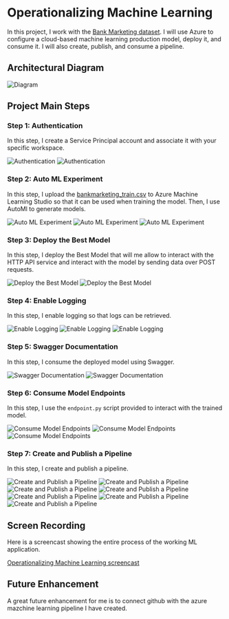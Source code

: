 
# Operationalizing Machine Learning

In this project, I work with the <a href="https://automlsamplenotebookdata.blob.core.windows.net/automl-sample-notebook-data/bankmarketing_train.csv">Bank Marketing dataset</a>. I will use Azure to configure a cloud-based machine learning production model, deploy it, and consume it. I will also create, publish, and consume a pipeline.

## Architectural Diagram
![Diagram](MlOps.svg)

## Project Main Steps

### Step 1: Authentication

In this step, I create a Service Principal account and associate it with your specific workspace.

![Authentication](screenshots/1.Authentication/1.Service-Principal.png)
![Authentication](screenshots/1.Authentication/2.ml-share.png)


### Step 2: Auto ML Experiment


In this step, I upload the <a href="https://automlsamplenotebookdata.blob.core.windows.net/automl-sample-notebook-data/bankmarketing_train.csv">bankmarketing_train.csv</a> to Azure Machine Learning Studio so that it can be used when training the model. Then, I use AutoMl to generate models.



![Auto ML Experiment](screenshots/2.AutoML-Experiment/1.dataset.png)
![Auto ML Experiment](screenshots/2.AutoML-Experiment/2.AutoMl-experiment.png)
![Auto ML Experiment](screenshots/2.AutoML-Experiment/3.AutoML-best-Model.png)


### Step 3: Deploy the Best Model

In this step, I deploy the Best Model that will me allow to interact with the HTTP API service and interact with the model by sending data over POST requests.

![Deploy the Best Model](screenshots/3.Deploy/1.Model-deployed.png)
![Deploy the Best Model](screenshots/3.Deploy/2.Model-Endpoint.png)


### Step 4: Enable Logging

In this step, I  enable logging so that logs can be retrieved.

![Enable Logging](screenshots/4.Logs/1.logs.png)
![Enable Logging](screenshots/4.Logs/2.enable-app-insights.png)
![Enable Logging](screenshots/4.Logs/3.Application-insights.png)


### Step 5: Swagger Documentation

In this step, I consume the deployed model using Swagger.

![Swagger Documentation](screenshots/5.Swagger-Documentation/1.swagger.png)
![Swagger Documentation](screenshots/5.Swagger-Documentation/2.POST-template.png)



### Step 6: Consume Model Endpoints

In this step, I use the `endpoint.py` script provided to interact with the trained model.

![Consume Model Endpoints](screenshots/6.Consume-Endpoint/1.prediction.png)
![Consume Model Endpoints](screenshots/6.Consume-Endpoint/2.benchmark.png)
![Consume Model Endpoints](screenshots/6.Consume-Endpoint/3.benchmark.png)



### Step 7: Create and Publish a Pipeline

In this step, I create and publish a pipeline.

![Create and Publish a Pipeline](screenshots/7.PipeLine/1.pipeline-submit.png)
![Create and Publish a Pipeline](screenshots/7.PipeLine/2.pipeline-completed.png)
![Create and Publish a Pipeline](screenshots/7.PipeLine/3.endpoint-published.png)
![Create and Publish a Pipeline](screenshots/7.PipeLine/4.dataset_and_automl.png)
![Create and Publish a Pipeline](screenshots/7.PipeLine/5.pipeline_status.png)
![Create and Publish a Pipeline](screenshots/7.PipeLine/6.widget_details.png)
![Create and Publish a Pipeline](screenshots/7.PipeLine/7.completed_run.png)


## Screen Recording

Here is a screencast showing the entire process of the working ML application.

<a href="https://youtu.be/xAmBY_D7PpY"> Operationalizing Machine Learning screencast</a>

## Future Enhancement
A great future enhancement for me is to connect github with the azure mazchine learning pipeline I have created.
